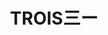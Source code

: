 ---
title: "TROIS三ー"
description: "TROIS三ー"
layout: shop
keywords:
  - 美食競賽
  - 台灣美食
  - 美食精選
datePublished: "2025-06-30"
dateModified: "2025-07-03"
city: "台中市"
district: "北屯區"
address: "台中市北屯區崇德一路53號"
phone: "0910557730"
geo: "24.176448657274662, 120.68876781424567"
google_map: "https://maps.app.goo.gl/XUqYEvHq18tRNAh27"
footinder: "https://footinder.com.tw/%E5%8F%B0%E4%B8%AD%E5%B8%82%E5%8C%97%E5%B1%AF%E5%8D%80/153117/"
official: "https://www.facebook.com/p/Trois%E4%B8%89%E4%B8%80-100076135776567"
award:
  - name: "500盤"
    year: "2024"
    entries:
      - dishes:
          - "菊芋/煙燻起司/山火腿/榛果"

---